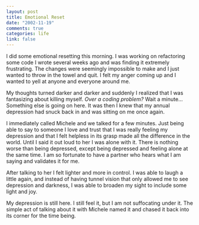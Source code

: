 ```yaml
--- 
layout: post
title: Emotional Reset
date: "2002-11-19"
comments: true
categories: life
link: false
---
```

I did some emotional resetting this morning. I was working on refactoring some code I wrote several weeks ago and was finding it extremely frustrating. The changes were seemingly impossible to make and I just wanted to throw in the towel and quit. I felt my anger coming up and I wanted to yell at anyone and everyone around me.

My thoughts turned darker and darker and suddenly I realized that I was fantasizing about killing myself. <em>Over a coding problem? </em>Wait a minute... Something else is going on here. It was then I knew that my annual depression had snuck back in and was sitting on me once again.

I immediately called Michele and we talked for a few minutes. Just being able to say to someone I love and trust that I was really feeling my depression and that I felt helpless in its grasp made all the difference in the world. Until I said it out loud to her I was alone with it. There is nothing worse than being depressed, except being depressed and feeling alone at the same time. I am so fortunate to have a partner who hears what I am saying and validates it for me.

After talking to her I felt lighter and more in control. I was able to laugh a little again, and instead of having tunnel vision that only allowed me to see depression and darkness, I was able to broaden my sight to include some light and joy.

My depression is still here. I still feel it, but I am not suffocating under it. The simple act of talking about it with Michele named it and chased it back into its corner for the time being.
